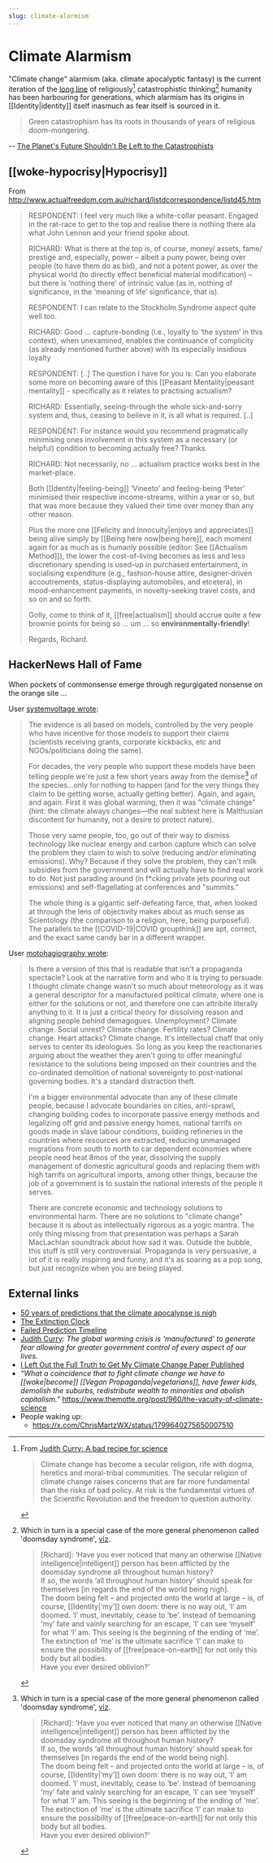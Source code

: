 ```yaml
---
slug: climate-alarmism
---
```


# Climate Alarmism

"Climate change" alarmism (aka. climate apocalyptic fantasy) is the current iteration of the [long line](https://nypost.com/2021/11/12/50-years-of-predictions-that-the-climate-apocalypse-is-nigh/) of religiously[^rel]
catastrophistic thinking[^doom] humanity has been harbouring for generations, which alarmism has its origins in [[Identity|identity]] itself inasmuch as fear itself is sourced in it.

> Green catastrophism has its roots in thousands of years of religious doom-mongering.

-- [The Planet's Future Shouldn't Be Left to the Catastrophists](https://www.humanprogress.org/the-planets-future-is-too-important-to-leave-to-the-catastrophists/)

## [[woke-hypocrisy|Hypocrisy]]

From http://www.actualfreedom.com.au/richard/listdcorrespondence/listd45.htm

>RESPONDENT: I feel very much like a white-collar peasant. Engaged in the rat-race to get to the top and realise there is nothing there ala what John Lennon and your friend spoke about.
>
>RICHARD: What is there at the top is, of course, money/ assets, fame/ prestige and, especially, power – albeit a puny power, being over people (to have them do as bid), and not a potent power, as over the physical world (to directly effect beneficial material modification) – but there is ‘nothing there’ of intrinsic value (as in, nothing of significance, in the ‘meaning of life’ significance, that is).
>
>RESPONDENT: I can relate to the Stockholm Syndrome aspect quite well too.
>
>RICHARD: Good ... capture-bonding (i.e., loyalty to ‘the system’ in this context), when unexamined, enables the continuance of complicity (as already mentioned further above) with its especially insidious loyalty
>
>RESPONDENT: [..] The question I have for you is: Can you elaborate some more on becoming aware of this [[Peasant Mentality|peasant mentality]] - specifically as it relates to practising actualism?
>
>RICHARD: Essentially, seeing-through the whole sick-and-sorry system and, thus, ceasing to believe in it, is all what is required. [..]
>
> RESPONDENT: For instance would you recommend pragmatically minimising ones involvement in this system as a necessary (or helpful) condition to becoming actually free? Thanks.
>
>RICHARD: Not necessarily, no ... actualism practice works best in the market-place.
>
>Both [[Identity|feeling-being]] ‘Vineeto’ and feeling-being ‘Peter’ minimised their respective income-streams, within a year or so, but that was more because they valued their time over money than any other reason.
>
>Plus the more one [[Felicity and Innocuity|enjoys and appreciates]] being alive simply by [[Being here now|being here]], each moment again for as much as is humanly possible (editor: See [[Actualism Method]]), the lower the cost-of-living becomes as less and less discretionary spending is used-up in purchased entertainment, in socialising expenditure (e.g., fashion-house attire, designer-driven accoutrements, status-displaying automobiles, and etcetera), in mood-enhancement payments, in novelty-seeking travel costs, and so on and so forth.
>
>Golly, come to think of it, [[free|actualism]] should accrue quite a few brownie points for being so ... um ... so **environmentally-friendly**!
>
>Regards,
>Richard.

## HackerNews Hall of Fame

When pockets of commonsense emerge through regurgigated nonsense on the orange site ...

User [systemvoltage wrote](https://news.ycombinator.com/item?id=32940152):

> The evidence is all based on models, controlled by the very people who have incentive for those models to support their claims (scientists receiving grants, corporate kickbacks, etc and NGOs/politicians doing the same).
>
> For decades, the very people who support these models have been telling people we're just a few short years away from the demise[^doom] of the species...only for nothing to happen (and for the very things they claim to be getting worse, actually getting better). Again, and again, and again. First it was global warming, then it was "climate change" (hint: the climate always changes—the real subtext here is Malthusian discontent for humanity, not a desire to protect nature).
> 
> Those very same people, too, go out of their way to dismiss technology like nuclear energy and carbon capture which can solve the problem they claim to wish to solve (reducing and/or eliminating emissions). Why? Because if they solve the problem, they can't milk subsidies from the government and will actually have to find real work to do. Not just parading around (in f\*cking private jets pouring out emissions) and self-flagellating at conferences and "summits."
> 
> The whole thing is a gigantic self-defeating farce, that, when looked at through the lens of objectivity makes about as much sense as Scientology (the comparison to a religion, here, being purposeful). The parallels to the [[COVID-19|COVID groupthink]] are apt, correct, and the exact same candy bar in a different wrapper.

User [motohagiography wrote](https://news.ycombinator.com/item?id=34161236):

> Is there a version of this that is readable that isn't a propaganda spectacle? Look at the narrative form and who it is trying to persuade. I thought climate change wasn't so much about meteorology as it was a general descriptor for a manufactured political climate, where one is either for the solutions or not, and therefore one can attribite literally anything to it. It is just a critical theory for dissolving reason and aligning people behind demagogues. Unemployment? Climate change. Social unrest? Climate change. Fertility rates? Climate change. Heart attacks? Climate change. It's intellectual chaff that only serves to center its ideologues. So long as you keep the reactionaries arguing about the weather they aren't going to offer meaningful resistance to the solutions being imposed on their countries and the co-ordinated demolition of national sovereignty to post-national governing bodies. It's a standard distraction theft.
> 
> I'm a bigger environmental advocate than any of these climate people, because I advocate boundaries on cities, anti-sprawl, changing building codes to incorporate passive energy methods and legalizing off grid and passive energy homes, national tarrifs on goods made in slave labour conditions, building refineries in the countries where resources are extracted, reducing unmanaged migrations from south to north to car dependent economies where people need heat 8mos of the year, dissolving the supply management of domestic agricultural goods and replacing them with high tarrifs on agricultural imports, among other things, because the job of a government is to sustain the national interests of the people it serves.
> 
> There are concrete economic and technology solutions to environmental harm. There are no solutions to "climate change" because it is about as intellectually rigorous as a yogic mantra. The only thing missing from that presentation was perhaps a Sarah MacLachlan soundtrack about how sad it was. Outside the bubble, this stuff is still very controversial. Propaganda is very persuasive, a lot of it is really inspiring and funny, and it's as soaring as a pop song, but just recognize when you are being played.

## External links

- [50 years of predictions that the climate apocalypse is nigh](https://nypost.com/2021/11/12/50-years-of-predictions-that-the-climate-apocalypse-is-nigh/)
- [The Extinction Clock](https://extinctionclock.org/)
- [Failed Prediction Timeline](https://wattsupwiththat.com/failed-prediction-timeline/)
- [Judith Curry](https://twitter.com/curryja/status/1689419032368394241): *The global warming crisis is ‘manufactured’ to generate fear allowing for greater government control of every aspect of our lives.*
- [I Left Out the Full Truth to Get My Climate Change Paper Published](https://www.thefp.com/p/i-overhyped-climate-change-to-get-published)
- *“What a coincidence that to fight climate change we have to [[woke|become]] [[Vegan Propaganda|vegetarians]], have fewer kids, demolish the suburbs, redistribute wealth to minorities and abolish capitalism.”* https://www.themotte.org/post/960/the-vacuity-of-climate-science
- People waking up:
  - https://x.com/ChrisMartzWX/status/1799640275650007510

[^rel]: From [Judith Curry: A bad recipe for science](https://judithcurry.com/2023/11/17/a-bad-recipe-for-science/)

    > Climate change has become a secular religion, rife with dogma, heretics and moral-tribal communities. The secular religion of climate change raises concerns that are far more fundamental than the risks of bad policy.  At risk is the fundamental virtues of the Scientific Revolution and the freedom to question authority.

[^doom]: Which in turn is a special case of the more general phenomenon called 'doomsday syndrome', [viz](http://www.actualfreedom.com.au/richard/selectedcorrespondence/sc-happy2.htm).

    > \[Richard\]: ‘Have you ever noticed that many an otherwise [[Native intelligence|intelligent]] person has been afflicted by the doomsday syndrome all throughout human history?  
    > If so, the words ‘all throughout human history’ should speak for themselves \[in regards the end of the world being nigh\].  
    > The doom being felt – and projected onto the world at large – is, of course, [[Identity|‘my’]] own doom: there is no way out, ‘I’ am doomed. ‘I’ must, inevitably, cease to ‘be’. Instead of bemoaning ‘my’ fate and vainly searching for an escape, ‘I’ can see ‘myself’ for what ‘I’ am. This seeing is the beginning of the ending of ‘me’. The extinction of ‘me’ is the ultimate sacrifice ‘I’ can make to ensure the possibility of [[free|peace-on-earth]] for not only this body but all bodies.  
    > Have you ever desired oblivion?’
